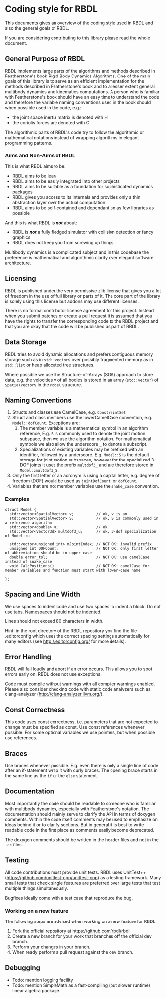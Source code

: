 # Coding style for RBDL

This documents gives an overview of the coding style used in RBDL and also
the general goals of RBDL.

If you are considering contributing to this library please read the whole
document.

## General Purpose of RBDL

RBDL implements large parts of the algorithms and methods described in
Featherstone's book Rigid Body Dynamics Algorithms. One of the main goals
of this library is to serve as an efficient implementation for the methods
described in Featherstone's book and to a lesser extent general multibody
dynamics and kinematics computations. A person who is familiar with
Featherstone's book should have an easy time to understand the code and
therefore the variable naming conventions used in the book should when
possible used in the code, e.g.:

 - the joint space inertia matrix is denoted with H
 - the coriolis forces are denoted with C

The algorithmic parts of RBDL's code try to follow the algorithmic or
mathematical notations instead of wrapping algorithms in elegant
programming patterns.

### Aims and Non-Aims of RBDL

This is what RBDL aims to be:

* RBDL aims to be lean
* RBDL aims to be easily integrated into other projects
* RBDL aims to be suitable as a foundation for sophisticated dynamics packages
* RBDL gives you access to its internals and provides only a thin abstraction layer over the actual computation
* RBDL aims to be self-contained and dependant on as few libraries as possible

And this is what RBDL is ***not*** about:

* RBDL is ***not*** a fully fledged simulator with collision detection or fancy graphics
* RBDL does not keep you from screwing up things.

Multibody dynamics is a complicated subject and in this codebase the
preference is mathematical and algorithmic clarity over elegant software
architecture.

## Licensing

RBDL is published under the very permissive zlib license that gives you a
lot of freedom in the use of full library or parts of it. The core part
of the library is solely using this license but addons may use different
licenses.

There is no formal contributor license agreement for this project. Instead
when you submit patches or create a pull request it is assumed that you
have the rights to transfer the corresponding code to the RBDL project and
that you are okay that the code will be published as part of RBDL.

## Data Storage

RBDL tries to avoid dynamic allocations and prefers contiguous memory
storage such as in ```std::vector```s over possibly fragmented memory as in
```std::list``` or heap allocated tree structures.

Where possible we use the Structure-of-Arrays (SOA) approach to store data,
e.g. the velocities v of all bodies is stored in an array (```std::vector```)
of ```SpatialVector```s in the ```Model``` structure.

## Naming Conventions

1. Structs and classes use CamelCase, e.g. ```ConstraintSet```
2. Struct and class members use the lowerCamelCase convention, e.g.
  ```Model::dofCount```.
  Exceptions are:
    1. The member variable is a mathematical symbol in an
    algorithm reference, E.g. ```S``` is commonly used to denote the joint
    motion subspace, then we use the algorithm notation. For mathematical
    symbols we also allow the underscore ```_``` to denote a subscript.
    2. Specializations of existing variables may be prefixed with an identifier,
    followed by a underscore. E.g. ```Model::S``` is the default storage for
    joint motion subspaces, however for the specialized 3-DOF joints it uses
    the prefix ```multdof3_``` and are therefore stored in
    ```Model::multdof3_S```.
3. Only the first letter of an acronym is using a capital letter, e.g.
  degree of freedom (DOF) would be used as ```jointDofCount```, or
  ```dofCount```.
4. Variables that are not member variables use the ```snake_case``` convention.

### Examples

    struct Model {
      std::vector<SpatialVector> v;          // ok, v is an
      std::vector<SpatialVector> S;          // ok, S is commonly used in a reference algorithm
      std::vector<double> u;                 // ok
      std::vector<Vector3d> multdof3_u;      // ok, 3-dof specialization of Model::u

      std::vector<unsigned int> mJointIndex; // NOT OK: invalid prefix
      unsigned int DOFCount;                 // NOT OK: only first letter of abbreviation should be in upper case
      double error_tol;                      // NOT OK: use camelCase instead of snake_case
      void CalcPositions();                  // NOT OK: camelCase for member variables and function must start with lower-case name

    };

## Spacing and Line Width

We use spaces to indent code and use two spaces to indent a block. Do not
use tabs. Namespaces should not be indented.

Lines should not exceed 80 characters in width.

Hint: in the root directory of the RBDL repository you find the file
.editorconfig which uses the correct spacing settings automatically for
many editors (see http://editorconfig.org/ for more details).

## Error Handling

RBDL will fail loudly and abort if an error occurs. This allows you to spot
errors early on. RBDL does not use exceptions.

Code must compile without warnings with all compiler warnings enabled.
Please also consider checking code with static code analyzers such as
clang-analyzer (http://clang-analyzer.llvm.org/).

## Const Correctness

This code uses const correctness, i.e. parameters that are not expected to
change must be specified as const. Use const references whenever possible.
For some optional variables we use pointers, but when possible use
references.

## Braces

Use braces whenever possible. E.g. even there is only a single line of code
after an if-statement wrap it with curly braces. The opening brace starts
in the same line as the ```if``` or the ```else``` statement.

## Documentation

Most importantly the code should be readable to someone who is familiar
with multibody dynamics, especially with Featherstone's notation. The
documentation should mainly serve to clarify the API in terms of doxygen
comments. Within the code itself comments may be used to emphasize on ideas
behind it or to clarify sections. But in general it is best to write
readable code in the first place as comments easily become deprecated.

The doxygen comments should be written in the header files and not in the
```.cc``` files.

## Testing

All code contributions must provide unit tests. RBDL uses UnitTest++
(https://github.com/unittest-cpp/unittest-cpp) as a testing framework. Many
small tests that check single features are preferred over large tests that
test multiple things simultaneously.

Bugfixes ideally come with a test case that reproduce the bug.

### Working on a new feature

The following steps are advised when working on a new feature for RBDL:

1. Fork the official repository at https://github.com/rbdl/rbdl
2. Create a new branch for your work that branches off the official dev
   branch.
3. Perform your changes in your branch.
4. When ready perform a pull request against the dev branch.

## Debugging

* Todo: mention logging facility
* Todo: mention SimpleMath as a fast-compiling (but slower runtime) linear
algebra package.


